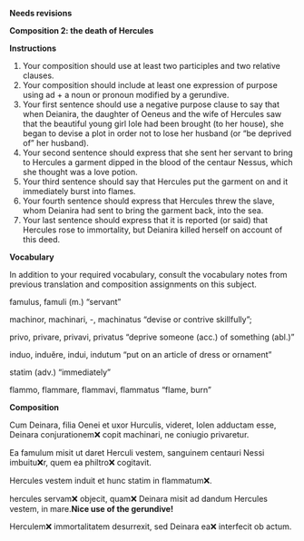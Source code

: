 **Needs revisions**

**Composition 2: the death of Hercules**

**Instructions**
1. Your composition should use at least two participles and two relative clauses.
2. Your composition should include at least one expression of purpose using ad + a noun or pronoun modified by a gerundive.
3. Your first sentence should use a negative purpose clause to say that when Deianira, the daughter of Oeneus and the wife of Hercules saw that the beautiful young girl Iole had been brought (to her house), she began to devise a plot in order not to lose her husband (or “be deprived of” her husband).
4. Your second sentence should express that she sent her servant to bring to Hercules a garment dipped in the blood of the centaur Nessus, which she thought was a love potion.
5. Your third sentence should say that Hercules put the garment on and it immediately burst into flames.
6. Your fourth sentence should express that Hercules threw the slave, whom Deianira had sent to bring the garment back, into the sea.
7. Your last sentence should express that it is reported (or said) that Hercules rose to immortality, but Deianira killed herself on account of this deed.

**Vocabulary**

In addition to your required vocabulary, consult the vocabulary notes from previous translation and composition assignments on this subject.

famulus, famuli (m.) “servant”

machinor, machinari, -, machinatus “devise or contrive skillfully”;

privo, privare, privavi, privatus “deprive someone (acc.) of something (abl.)”

induo, induĕre, indui, indutum “put on an article of dress or ornament”

statim (adv.) “immediately”

flammo, flammare, flammavi, flammatus “flame, burn”

**Composition**

Cum Deinara, filia Oenei et uxor Hurculis, videret, Iolen adductam esse, Deinara conjurationem❌ copit machinari, ne coniugio privaretur.

Ea famulum misit ut daret Herculi vestem, sanguinem centauri Nessi imbuitu❌r, quem ea philtro❌ cogitavit.

Hercules vestem induit et hunc statim in flammatum❌.




hercules servam❌ objecit, quam❌ Deinara misit ad dandum Hercules vestem, in mare.**Nice use of the gerundive!**


Herculem❌ immortalitatem desurrexit, sed Deinara ea❌ interfecit ob actum.




